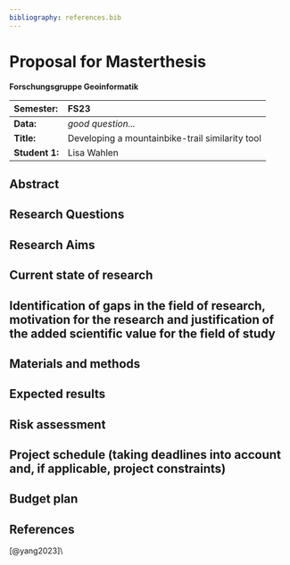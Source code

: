 ```yaml
---
bibliography: references.bib
---
```


# Proposal for Masterthesis

**Forschungsgruppe Geoinformatik**

| Semester:      | FS23                                            |
|:---------------|:------------------------------------------------|
| **Data:**      | *good question...*                              |
| **Title:**     | Developing a mountainbike-trail similarity tool |
| **Student 1:** | Lisa Wahlen                                     |

## Abstract

<!-- What is my topic all about -->

## Research Questions

<!-- (50-60 words) -->

## Research Aims

<!-- What do you expect, anticipate? -->

## Current state of research

<!-- is there even any interest in this? -->

## Identification of gaps in the field of research, motivation for the research and justification of the added scientific value for the field of study

## Materials and methods

## Expected results

## Risk assessment

## Project schedule (taking deadlines into account and, if applicable, project constraints)

## Budget plan

## References

[@yang2023]\

